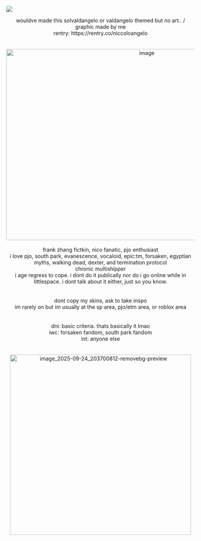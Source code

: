 ![](https://komarev.com/ghpvc/?username=niccoloangelo&label=half+bloods&style=plastic)
<br/>
<div align="center"> wouldve made this solvaldangelo or valdangelo themed but no art.. / graphic made by me </div>
<div align="center"> rentry: https://rentry.co/niccoloangelo </div>
<br/>
<br/>
<div align="center"> <img width="736" height="511" alt="image" src="https://github.com/user-attachments/assets/e1ff3c52-a2bd-47fa-a3bd-b5a7cf2fece6" /> </div>
<br/>
<div align="center"> frank zhang fictkin, nico fanatic, pjo enthusiast </div>
<div align="center"> i love pjo, south park, evanescence, vocaloid, epic:tm, forsaken, egyptian myths, walking dead, dexter, and termination protocol </div>
<div align="center"> chronic multishipper </div>
<div align="center"> i age regress to cope. i dont do it publically nor do i go online while in littlespace. i dont talk about it either, just so you know. </div>
<br/>
<br/>
<div align="center"> dont copy my skins, ask to take inspo </div>
<div align="center"> im rarely on but im usually at the sp area, pjo/etm area, or roblox area </div>
<br/>
<br/>
<div align="center"> dni: basic criteria. thats basically it lmao </div>
<div align="center"> iwc: forsaken fandom, south park fandom </div>
<div align="center"> int: anyone else </div>
<br/>
<br/>
<div align="center"> <img width="484" height="482" alt="image_2025-09-24_203700812-removebg-preview" src="https://github.com/user-attachments/assets/01b0e68f-dd28-42d8-be9f-80a58928d4c6" /> </div>
